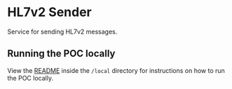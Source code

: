 # HL7v2 Sender

Service for sending HL7v2 messages. 

## Running the POC locally
View the [README](../local/README.md) inside the `/local` directory for instructions on how to run the POC locally.

